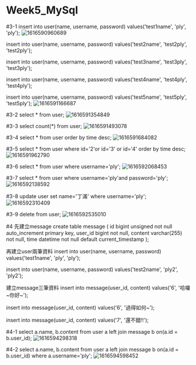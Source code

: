 # Week5_MySql
#3-1
insert into user(name, username, password)
values('test1name', 'ply', 'ply');
![1616590960689](https://user-images.githubusercontent.com/77446871/112324698-0477d780-8cee-11eb-9800-32ff89d3ddd9.jpg)

insert into user(name, username, password)
values('test2name', 'test2ply', 'test2ply');

insert into user(name, username, password)
values('test3name', 'test3ply', 'test3ply');

insert into user(name, username, password)
values('test4name', 'test4ply', 'test4ply');

insert into user(name, username, password)
values('test5name', 'test5ply', 'test5ply');
![1616591166687](https://user-images.githubusercontent.com/77446871/112324858-27a28700-8cee-11eb-84f0-5f075c66242e.jpg)

#3-2
select * from user;
![1616591354849](https://user-images.githubusercontent.com/77446871/112324979-443ebf00-8cee-11eb-83ea-4d5ddb5f66ea.jpg)

#3-3
select count(*) from user;
![1616591493078](https://user-images.githubusercontent.com/77446871/112325173-6b958c00-8cee-11eb-8e41-c98d8e42b12c.jpg)

#3-4
select * from user 
order by time desc;
![1616591684082](https://user-images.githubusercontent.com/77446871/112325303-85cf6a00-8cee-11eb-8049-f719d025f844.jpg)

#3-5
select * from user
where id='2'or id='3' or id='4'
order by time desc;
![1616591962790](https://user-images.githubusercontent.com/77446871/112325647-d777f480-8cee-11eb-8441-2f2ba852e9b0.jpg)

#3-6
select * from user
where username='ply';
![1616592068453](https://user-images.githubusercontent.com/77446871/112325833-fb3b3a80-8cee-11eb-810e-07f13666086b.jpg)

#3-7
select * from user
where username='ply'and password='ply';
![1616592138592](https://user-images.githubusercontent.com/77446871/112326023-20c84400-8cef-11eb-8314-6d9526b4aded.jpg)

#3-8
update user
set name='丁滿'
where username='ply';
![1616592310409](https://user-images.githubusercontent.com/77446871/112326130-39d0f500-8cef-11eb-9552-26750509d4fb.jpg)

#3-9
delete from user;
![1616592535010](https://user-images.githubusercontent.com/77446871/112326243-51a87900-8cef-11eb-89de-6bcc55e62274.jpg)

#4
先建立message
create table message (
id bigint unsigned not null auto_increment primary key,
user_id bigint not null,
content varchar(255) not null,
time datetime not null default current_timestamp
);

再建立user兩筆資料
insert into user(name, username, password)
values('test1name', 'ply', 'ply');

insert into user(name, username, password)
values('test2name', 'ply2', 'ply2');

建立message三筆資料
insert into message(user_id, content)
values('6', '哈囉~你好~');

insert into message(user_id, content)
values('6', '過得如何~');

insert into message(user_id, content)
values('7', '還不錯!!');

#4-1
select a.name, b.content 
  from user a
	left join message b on(a.id = b.user_id);
![1616594298318](https://user-images.githubusercontent.com/77446871/112327336-4d309000-8cf0-11eb-8983-ed869b6ebc02.jpg)

#4-2
select a.name, b.content 
from user a
	left join message b on(a.id = b.user_id)
where a.username='ply';
![1616594598452](https://user-images.githubusercontent.com/77446871/112327405-5f123300-8cf0-11eb-9057-24a300db35f4.jpg)


  





